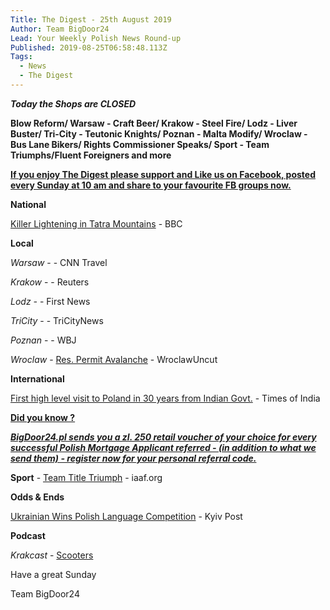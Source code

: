 ```yaml
---
Title: The Digest - 25th August 2019
Author: Team BigDoor24
Lead: Your Weekly Polish News Round-up
Published: 2019-08-25T06:58:48.113Z
Tags:
  - News
  - The Digest
---
```

_**Today the Shops are CLOSED**_

**Blow Reform/  Warsaw - Craft Beer/ Krakow - Steel Fire/ Lodz - Liver Buster/ Tri-City - Teutonic Knights/ Poznan - Malta Modify/ Wroclaw - Bus Lane Bikers/ Rights Commissioner Speaks/ Sport - Team Triumphs/Fluent Foreigners and more**

[**If you enjoy The Digest please support and Like us on Facebook, posted every Sunday at 10 am and share to your favourite FB groups now.**](https://www.facebook.com/bigdoor24/)

<div class="sharethis-inline-share-buttons"></div>

**National**

[Killer Lightening in Tatra Mountains](https://www.bbc.com/news/world-europe-49439619) - BBC

**Local**

_Warsaw_ -  - CNN Travel

_Krakow_  -  - Reuters

_Lodz -_   - First News

_TriCity_ - - TriCityNews

_Poznan_ -  - WBJ

_Wroclaw_ -  [Res. Permit Avalanche](http://wroclawuncut.com/2019/08/20/report-confirms-polish-authorities-cant-cope-with-immigration-influx/) - WroclawUncut

**International**

[First high level visit to Poland in 30 years from Indian Govt.](https://timesofindia.indiatimes.com/india/strengthening-ties-jaishankar-to-travel-to-hungary-russia-and-poland-from-sunday/articleshow/70820707.cms) - Times of India

[**Did you know ?**](https://bigdoor24.pl/)

[_**BigDoor24.pl sends you a zl. 250 retail voucher of your choice for every successful Polish Mortgage Applicant referred - (in addition to what we send them) - register now for your personal referral code.**_](https://bigdoor24.pl/)

**Sport** - [Team Title Triumph](https://www.iaaf.org/news/report/poland-wins-2019-european-team-championships) - iaaf.org

**Odds & Ends**

[Ukrainian Wins Polish Language Competition](https://www.kyivpost.com/ukraine-politics/radio-poland-ukrainian-wins-international-polish-language-competition.html) - Kyiv Post

**Podcast**

_Krakcast_ - [Scooters](https://www.krakcast.pl/e/krakcast-news-1565714165/)

Have a great Sunday

Team BigDoor24

